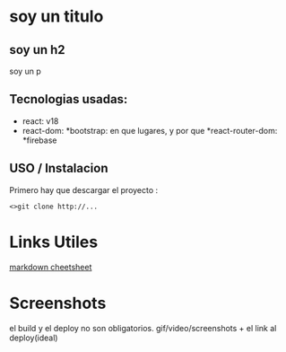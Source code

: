 # soy un titulo
## soy un h2
soy un p


## Tecnologias usadas:

* react: v18 
* react-dom:
*bootstrap: en que lugares,  y por que
*react-router-dom:
*firebase

## USO / Instalacion
Primero hay que descargar el proyecto :
```
<>git clone http://...
```

# Links Utiles
[markdown cheetsheet](https://github.com/adam-p/markdown-here/wiki/Markdown-Cheatsheet)
# Screenshots
el build y el deploy no son obligatorios.
gif/video/screenshots + el link al deploy(ideal)
